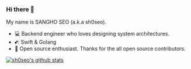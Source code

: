 ### Hi there 👋

<!--
**sh0seo/sh0seo** is a ✨ _special_ ✨ repository because its `README.md` (this file) appears on your GitHub profile.

Here are some ideas to get you started:

- 🔭 I’m currently working on ...
- 🌱 I’m currently learning ...
- 👯 I’m looking to collaborate on ...
- 🤔 I’m looking for help with ...
- 💬 Ask me about ...
- 📫 How to reach me: ...
- 😄 Pronouns: ...
- ⚡ Fun fact: ...
-->

My name is SANGHO SEO (a.k.a sh0seo).

- :computer: Backend engineer who loves designing system architectures.
- 💕: Swift & Golang
- :gift: Open source enthusiast. Thanks for the all open source contributors.

[![sh0seo's github stats](https://github-readme-stats.vercel.app/api?username=sh0seo&count_private=true&show_icons=true)](https://github.com/anuraghazra/github-readme-stats)
